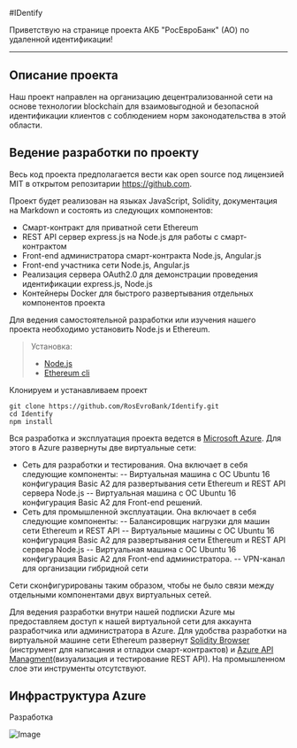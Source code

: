 


#IDentify


Приветствую на странице проекта АКБ "РосЕвроБанк" (АО) по удаленной идентификации!

----------


Описание проекта
----
Наш проект направлен на организацию децентрализованной сети на основе технологии blockchain для взаимовыгодной и безопасной идентификации клиентов с соблюдением норм законодательства в этой области.


Ведение разработки по проекту
----
Весь код проекта предполагается вести как open source под лицензией MIT в открытом репозитарии https://github.com.

Проект будет реализован на языках JavaScript, Solidity, документация на Markdown и состоять из следующих компонентов:

- Смарт-контракт для приватной сети Ethereum
- REST API сервер express.js на Node.js для работы с смарт-контрактом
- Front-end администратора смарт-контракта Node.js, Angular.js
- Front-end участника сети Node.js, Angular.js
- Реализация сервера OAuth2.0 для демонстрации проведения идентификации express.js,  Node.js
- Контейнеры Docker для быстрого развертывания отдельных компонентов проекта

Для ведения самостоятельной разработки или изучения нашего проекта необходимо установить Node.js и Ethereum.
> Установка: 
> 
> - [Node.js](https://nodejs.org/en/download/package-manager/)
> - [Ethereum cli](https://www.ethereum.org/cli)

Клонируем и устанавливаем проект 
```
git clone https://github.com/RosEvroBank/Identify.git
cd Identify
npm install
```

Вся разработка и эксплуатация проекта ведется в [Microsoft Azure](https://azure.microsoft.com/).
Для этого в Azure развернуты две виртуальные сети:

- Сеть для разработки и тестирования. Она включает в себя следующие компоненты:
-- Виртуальная машина с ОС Ubuntu 16 конфигурация Basic A2 для развертывания сети Ethereum и REST API сервера Node.js
-- Виртуальная машина с ОС Ubuntu 16 конфигурация Basic A2 для Front-end решений. 
- Сеть для промышленной эксплуатации. Она включает в себя следующие компоненты:
-- Балансировщик нагрузки для машин сети Ethereum и REST API
-- Виртуальные машины с ОС Ubuntu 16 конфигурация Basic A2 для развертывания сети Ethereum и REST API сервера Node.js
-- Виртуальная машина с ОС Ubuntu 16 конфигурация Basic A2 для Front-end администратора. 
-- VPN-канал для организации гибридной сети

Сети сконфигурированы таким образом, чтобы не было связи между отдельными компонентами двух  виртуальных сетей.

Для ведения разработки внутри нашей подписки Azure мы предоставляем доступ к нашей виртуальной сети для аккаунта разработчика или администратора в Azure.
Для удобства разработки на виртуальной машине сети Ethereum развернут [Solidity Browser](https://github.com/ethereum/browser-solidity) (инструмент для написания и отладки смарт-контрактов) и [Azure API Managment](https://docs.microsoft.com/en-gb/azure/api-management/api-management-get-started)(визуализация и тестирование REST API). На промышленном слое эти инструменты отсутствуют.


Инфраструктура Azure
---

Разработка

![Image](https://raw.githubusercontent.com/RosEvroBank/Identify/master/doc/images/ID_arch_v.0.2-20.01.17.png)



